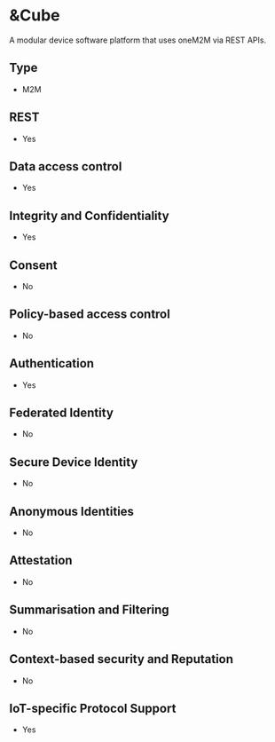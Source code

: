 # &Cube
A modular device software platform that uses oneM2M via REST APIs.

## Type
- M2M
 
## REST
- Yes

## Data access control
- Yes

## Integrity and Confidentiality
- Yes

## Consent
- No

## Policy-based access control
- No

## Authentication
- Yes

## Federated Identity
- No

## Secure Device Identity
- No

## Anonymous Identities
- No

## Attestation
- No

## Summarisation and Filtering
- No

## Context-based security and Reputation
- No

## IoT-specific Protocol Support
- Yes

